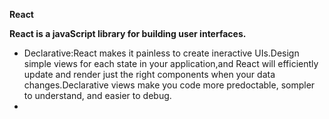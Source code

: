 **React**


**React is a javaScript library for building user interfaces.**


* Declarative:React makes it painless to create ineractive UIs.Design simple views for each state in your application,and React will efficiently update and render just the right components when your data changes.Declarative views make you code more predoctable, sompler to understand, and easier to debug.
*